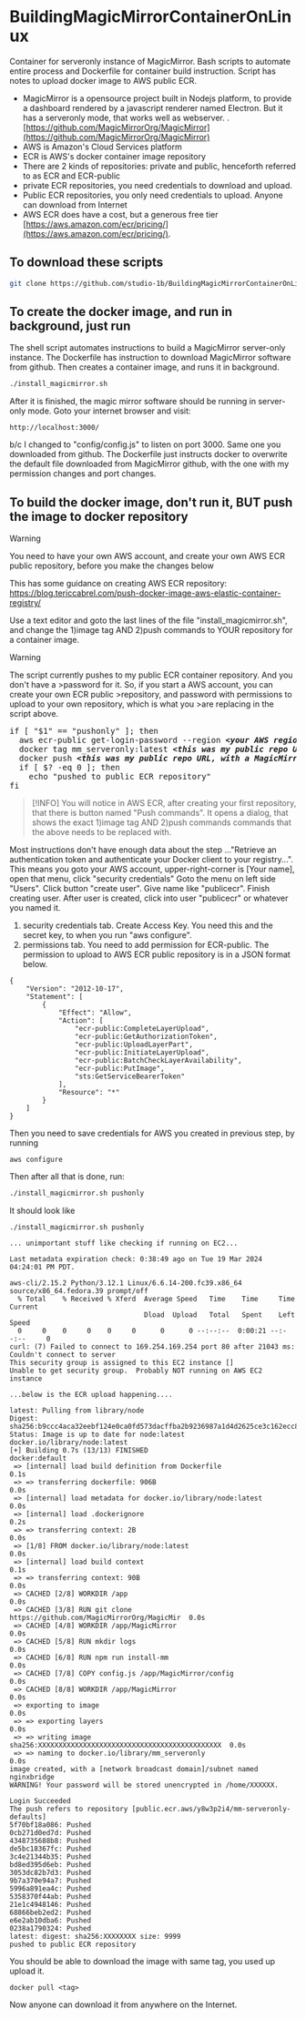 # BuildingMagicMirrorContainerOnLinux
Container for serveronly instance of MagicMirror.  Bash scripts to automate entire process and Dockerfile for container build instruction.  Script has notes to upload docker image to AWS public ECR.

- MagicMirror is a opensource project built in Nodejs platform, to provide a dashboard rendered by a javascript renderer named Electron.  But it has a serveronly mode, that works well as webserver.
. [https://github.com/MagicMirrorOrg/MagicMirror](https://github.com/MagicMirrorOrg/MagicMirror)
- AWS is Amazon's Cloud Services platform
- ECR is AWS's docker container image repository
- There are 2 kinds of repositories: private and public, henceforth referred to as ECR and ECR-public
- private ECR repositories, you need credentials to download and upload.  
- Public ECR repositories, you only need credentials to upload.  Anyone can download from Internet
- AWS ECR does have a cost, but a generous free tier [https://aws.amazon.com/ecr/pricing/](https://aws.amazon.com/ecr/pricing/).

## To download these scripts

```bash
git clone https://github.com/studio-1b/BuildingMagicMirrorContainerOnLinux.git
```

## To create the docker image, and run in background, just run

The shell script automates instructions to build a MagicMirror server-only instance.  The Dockerfile has instruction to download MagicMirror software from github.  Then creates a container image, and runs it in background.

```bash
./install_magicmirror.sh
```

After it is finished, the magic mirror software should be running in server-only mode.  Goto your internet browser and visit:
```
http://localhost:3000/
```
b/c I changed to "config/config.js" to listen on port 3000.  Same one you downloaded from github.  The Dockerfile just instructs docker to overwrite the default file downloaded from MagicMirror github, with the one with my permission changes and port changes.


## To build the docker image, don't run it, BUT push the image to docker repository

>[!WARNING]
> You need to have your own AWS account, and create your own AWS ECR public repository, before you make the changes below

This has some guidance on creating AWS ECR repository:
https://blog.tericcabrel.com/push-docker-image-aws-elastic-container-registry/

Use a text editor and goto the last lines of the file "install_magicmirror.sh", and change the 1)image tag AND 2)push commands to YOUR repository for a container image.

>[!WARNING]
>The script currently pushes to my public ECR container repository.  And you don't have a >password for it.  So, if you start a AWS account, you can create your own ECR public >repository, and password with permissions to upload to your own repository, which is what you >are replacing in the script above.

<pre>
if [ "$1" == "pushonly" ]; then
  aws ecr-public get-login-password --region <b><i>&lt;your AWS region>&gt;</i></b> | docker login --username AWS --password-stdin <b><i>&lt;this was my public repo URL, with a MagicMirror container image&gt;</i></b>
  docker tag mm_serveronly:latest <b><i>&lt;this was my public repo URL, with a MagicMirror container image&gt;</i></b>
  docker push <b><i>&lt;this was my public repo URL, with a MagicMirror container image&gt;</i></b>
  if [ $? -eq 0 ]; then
    echo "pushed to public ECR repository"
fi
</pre>
>[!INFO]
>You will notice in AWS ECR, after creating your first repository, that there is button named "Push commands".  It opens a dialog, that shows the exact 1)image tag AND 2)push commands  commands that the above needs to be replaced with.


Most instructions don't have enough data about the step ..."Retrieve an authentication token and authenticate your Docker client to your registry...".  This means you goto your AWS account, upper-right-corner is [Your name], open that menu, click "security credentials"
Goto the menu on left side "Users".  Click button "create user".  Give name like "publicecr".  Finish creating user.
After user is created, click into user "publicecr" or whatever you named it.
1) security credentials tab.  Create Access Key.  You need this and the secret key, to when you run "aws configure".
2) permissions tab.  You need to add permission for ECR-public.  The permission to upload to AWS ECR public repository is in a JSON format below.
```
{
    "Version": "2012-10-17",
    "Statement": [
        {
            "Effect": "Allow",
            "Action": [
                "ecr-public:CompleteLayerUpload",
                "ecr-public:GetAuthorizationToken",
                "ecr-public:UploadLayerPart",
                "ecr-public:InitiateLayerUpload",
                "ecr-public:BatchCheckLayerAvailability",
                "ecr-public:PutImage",
                "sts:GetServiceBearerToken"
            ],
            "Resource": "*"
        }
    ]
}
```
Then you need to save credentials for AWS you created in previous step, by running 
```
aws configure
```



Then after all that is done, run:

```bash
./install_magicmirror.sh pushonly
```

It should look like

```
./install_magicmirror.sh pushonly

... unimportant stuff like checking if running on EC2...

Last metadata expiration check: 0:38:49 ago on Tue 19 Mar 2024 04:24:01 PM PDT.

aws-cli/2.15.2 Python/3.12.1 Linux/6.6.14-200.fc39.x86_64 source/x86_64.fedora.39 prompt/off
  % Total    % Received % Xferd  Average Speed   Time    Time     Time  Current
                                 Dload  Upload   Total   Spent    Left  Speed
  0     0    0     0    0     0      0      0 --:--:--  0:00:21 --:--:--     0
curl: (7) Failed to connect to 169.254.169.254 port 80 after 21043 ms: Couldn't connect to server
This security group is assigned to this EC2 instance []
Unable to get security group.  Probably NOT running on AWS EC2 instance

...below is the ECR upload happening....

latest: Pulling from library/node
Digest: sha256:b9ccc4aca32eebf124e0ca0fd573dacffba2b9236987a1d4d2625ce3c162ecc8
Status: Image is up to date for node:latest
docker.io/library/node:latest
[+] Building 0.7s (13/13) FINISHED                               docker:default
 => [internal] load build definition from Dockerfile                       0.1s
 => => transferring dockerfile: 906B                                       0.0s
 => [internal] load metadata for docker.io/library/node:latest             0.0s
 => [internal] load .dockerignore                                          0.2s
 => => transferring context: 2B                                            0.0s
 => [1/8] FROM docker.io/library/node:latest                               0.0s
 => [internal] load build context                                          0.1s
 => => transferring context: 90B                                           0.0s
 => CACHED [2/8] WORKDIR /app                                              0.0s
 => CACHED [3/8] RUN git clone https://github.com/MagicMirrorOrg/MagicMir  0.0s
 => CACHED [4/8] WORKDIR /app/MagicMirror                                  0.0s
 => CACHED [5/8] RUN mkdir logs                                            0.0s
 => CACHED [6/8] RUN npm run install-mm                                    0.0s
 => CACHED [7/8] COPY config.js /app/MagicMirror/config                    0.0s
 => CACHED [8/8] WORKDIR /app/MagicMirror                                  0.0s
 => exporting to image                                                     0.0s
 => => exporting layers                                                    0.0s
 => => writing image sha256:XXXXXXXXXXXXXXXXXXXXXXXXXXXXXXXXXXXXXXXXXXXXX  0.0s
 => => naming to docker.io/library/mm_serveronly                           0.0s
image created, with a [network broadcast domain]/subnet named nginxbridge
WARNING! Your password will be stored unencrypted in /home/XXXXXX.

Login Succeeded
The push refers to repository [public.ecr.aws/y8w3p2i4/mm-serveronly-defaults]
5f70bf18a086: Pushed 
0cb271d0ed7d: Pushed 
4348735688b8: Pushed 
de5bc18367fc: Pushed 
3c4e21344b35: Pushed 
bd8ed395d6eb: Pushed 
3053dc82b7d3: Pushed 
9b7a370e94a7: Pushed 
5996a891ea4c: Pushed 
5358370f44ab: Pushed 
21e1c4948146: Pushed 
68866beb2ed2: Pushed 
e6e2ab10dba6: Pushed 
0238a1790324: Pushed 
latest: digest: sha256:XXXXXXXX size: 9999
pushed to public ECR repository
```
You should be able to download the image with same tag, you used up upload it.
```
docker pull <tag>
```

Now anyone can download it from anywhere on the Internet.

